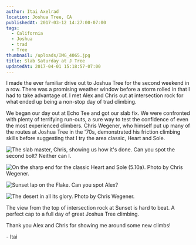 ```yaml
---
author: Itai Axelrad
location: Joshua Tree, CA
publishedAt: 2017-03-12 14:27:00-07:00
tags:
  - California
  - Joshua
  - trad
  - Tree
thumbnail: /uploads/IMG_4065.jpg
title: Slab Saturday at J Tree
updatedAt: 2017-04-01 15:18:57-07:00
---
```


I made the ever familiar drive out to Joshua Tree for the second weekend in a row. There was a promising weather window before a storm rolled in that I had to take advantage of. I met Alex and Chris out at intersection rock for what ended up being a non-stop day of trad climbing.

We began our day out at Echo Tee and got our slab fix. We were confronted with plenty of terrifying run-outs, a sure way to test the confidence of even the most experienced climbers. Chris Wegener, who himself put up many of the routes at Joshua Tree in the '70s, demonstrated his friction climbing skills before suggesting that I try the area classic, Heart and Sole.

![The slab master, Chris, showing us how it's done. Can you spot the second bolt? Neither can I.](/uploads/IMG_4065.jpg)

![On the sharp end for the classic Heart and Sole (5.10a). Photo by Chris Wegener.](/uploads/17211915_10155141822199096_2585577538384379766_o.jpg)

![Sunset lap on the Flake. Can you spot Alex?](/uploads/17192346_10155141823424096_8955559923503349275_o.jpg)

![The desert in all its glory. Photo by Chris Wegener.](/uploads/16819221_10155092356289096_5818588970824874555_o.jpg)

The view from the top of intersection rock at Sunset is hard to beat. A perfect cap to a full day of great Joshua Tree climbing.

Thank you Alex and Chris for showing me around some new climbs!

\- Itai
